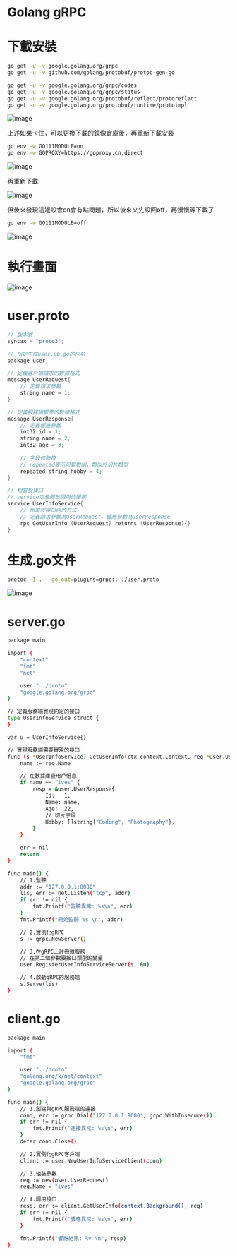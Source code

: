 # Golang gRPC

# 下載安裝

```bash
go get -u -v google.golang.org/grpc
go get -u -v github.com/golang/protobuf/protoc-gen-go

go get -u -v google.golang.org/grpc/codes
go get -u -v google.golang.org/grpc/status
go get -u -v google.golang.org/protobuf/reflect/protoreflect
go get -u -v google.golang.org/protobuf/runtime/protoimpl
```

![image](./images/20210109205042.png)

上述如果卡住，可以更換下載的鏡像倉庫後，再重新下載安裝

```bash
go env -w GO111MODULE=on
go env -w GOPROXY=https://goproxy.cn,direct
```

![image](./images/20210109210019.png)

再重新下載

![image](./images/20210109210052.png)


但後來發現這邊設會on會有點問題，所以後來又先設回off，再慢慢等下載了
```bash
go env -w GO111MODULE=off
```

![image](./images/20210110105229.png)

# 執行畫面

![image](./images/20210109230401.png)

# user.proto

```c++
// 版本號
syntax = "proto3";

// 指定生成user.pb.go的包名
package user;

// 定義客戶端請求的數據格式
message UserRequest{
    // 定義請求參數
    string name = 1;
}

// 定義服務端響應的數據格式
message UserResponse{
    // 定義響應參數
    int32 id = 1;
    string name = 2;
    int32 age = 3;
    
    // 字段修飾符
    // repeated表示可變數組，類似於切片類型
    repeated string hobby = 4;
}

// 相當於接口
// service定義開放調用的服務
service UserInfoService{
    // 相當於接口內的方法
    // 定義請求參數為UserRequest，響應參數為UserResponse
    rpc GetUserInfo (UserRequest) returns (UserResponse){}
}

```

# 生成.go文件

```bash
protoc -I . --go_out=plugins=grpc:. ./user.proto
```

![image](./images/20210109202623.png)

# server.go

```bash
package main

import (
	"context"
	"fmt"
	"net"

	user "../proto"
	"google.golang.org/grpc"
)

// 定義服務端實現約定的接口
type UserInfoService struct {
}

var u = UserInfoService{}

// 實現服務端需要實現的接口
func (s *UserInfoService) GetUserInfo(ctx context.Context, req *user.UserRequest) (resp *user.UserResponse, err error) {
	name := req.Name

	// 在數據庫查用戶信息
	if name == "ives" {
		resp = &user.UserResponse{
			Id:   1,
			Name: name,
			Age:  22,
			// 切片字段
			Hobby: []string{"Coding", "Photography"},
		}
	}

	err = nil
	return
}

func main() {
	// 1.監聽
	addr := "127.0.0.1:8080"
	lis, err := net.Listen("tcp", addr)
	if err != nil {
		fmt.Printf("監聽異常: %s\n", err)
	}
	fmt.Printf("開始監聽 %s \n", addr)

	// 2.實例化gRPC
	s := grpc.NewServer()

	// 3.在gRPC上註冊微服務
	// 在第二個參數要接口類型的變量
	user.RegisterUserInfoServiceServer(s, &u)

	// 4.啟動gRPC的服務端
	s.Serve(lis)
}

```

# client.go

```bash
package main

import (
	"fmt"

	user "../proto"
	"golang.org/x/net/context"
	"google.golang.org/grpc"
)

func main() {
	// 1.創建與gRPC服務端的連接
	conn, err := grpc.Dial("127.0.0.1:8080", grpc.WithInsecure())
	if err != nil {
		fmt.Printf("連接異常: %s\n", err)
	}
	defer conn.Close()

	// 2.實例化gRPC客戶端
	client := user.NewUserInfoServiceClient(conn)

	// 3.組裝參數
	req := new(user.UserRequest)
	req.Name = "ives"

	// 4.調用接口
	resp, err := client.GetUserInfo(context.Background(), req)
	if err != nil {
		fmt.Printf("響應異常: %s\n", err)
	}

	fmt.Printf("響應結果: %v \n", resp)
}

```
